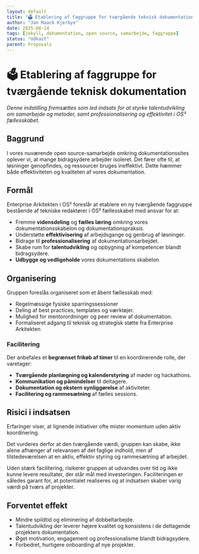 ```yaml
---
layout: default
title: "🗳️ Etablering af faggruppe for tværgående teknisk dokumentation"
author: "Jan Maack Kjerbye"
date: 2025-08-14
tags: [jekyll, dokumentation, open source, samarbejde, faggruppe]
status: "Udkast"
parent: Proposals
---
```


# 🗳️ Etablering af faggruppe for tværgående teknisk dokumentation

*Denne indstilling fremsættes som led indsats for at styrke talentudvikling om samarbejde og metoder, samt professionalisering og effektivitet i OS² fællesskabet.*


## Baggrund

I vores nuværende open source-samarbejde omkring dokumentationssites oplever vi, at mange bidragsydere arbejder isoleret. Det fører ofte til, at løsninger genopfindes, og ressourcer bruges ineffektivt. Dette hæmmer både effektiviteten og kvaliteten af vores dokumentation.

## Formål

Enterprise Arkitekten i OS² foreslår at etablere en ny tværgående faggruppe bestående af tekniske redaktører i OS² fællesskabet med ansvar for at:

- Fremme **vidensdeling** og **fælles læring** omkring vores dokumentationsskabelon og dokumentationspraksis.
- Understøtte **effektivisering** af arbejdsgange og genbrug af løsninger.
- Bidrage til **professionalisering** af dokumentationsarbejdet.
- Skabe rum for **talentudvikling** og opbygning af kompetencer blandt bidragsydere.
- **Udbygge og vedligeholde** vores dokumentations skabelon


## Organisering

Gruppen foreslås organiseret som et åbent fællesskab med:

- Regelmæssige fysiske sparringssessioner 
- Deling af best practices, templates og værktøjer.
- Mulighed for mentorordninger og peer review af dokumentation.
- Formaliseret adgang til teknisk og strategisk støtte fra Enterprise Arkitekten 


### Facilitering

Der anbefales et **begrænset frikøb af timer** til en koordinerende rolle, der varetager:

- **Tværgående planlægning og kalenderstyring** af møder og hackathons.
- **Kommunikation og påmindelser** til deltagere.
- **Dokumentation og ekstern synliggørelse** af aktiviteter.
- **Facilitering og rammesætning** af fælles sessions.

## Risici i indsatsen

Erfaringer viser, at lignende initiativer ofte mister momentum uden aktiv koordinering.

Det vurderes derfor at den tværgående værdi, gruppen kan skabe, ikke alene afhænger af relevansen af det faglige indhold, men af tilstedeværelsen at en aktiv, effektiv styring og rammesætning af arbejdet.

Uden stærk facilitering, risikerer gruppen at udvandes over tid og ikke kunne levere resultater, der står mål med investeringen. Faciliteringen er således garant for, at potentialet realiseres og at indsatsen skaber varig værdi på tværs af projekter.

## Forventet effekt

- Mindre spildtid og eliminering af dobbeltarbejde.
- Talentudvikling der leverer højere kvalitet og konsistens i de deltagende projekters dokumentation.
- Øget motivation, engagement og professionalisme blandt bidragsydere.
- Forbedret, hurtigere onboarding af nye projekter.

